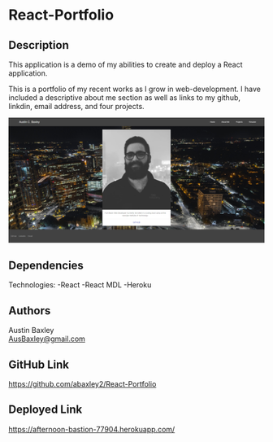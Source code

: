 # React-Portfolio

## Description

This application is a demo of my abilities to create and deploy a React application.

This is a portfolio of my recent works as I grow in web-development. I have included a descriptive about me section as well as links to my github, linkdin, email address, and four projects.

![Portfolio Picture of Work](https://github.com/abaxley2/React-Portfolio/blob/main/public/Assets/react-portfolio.png)

## Dependencies

Technologies:
-React
-React MDL
-Heroku

## Authors

Austin Baxley  
AusBaxley@gmail.com

## GitHub Link

https://github.com/abaxley2/React-Portfolio

## Deployed Link

https://afternoon-bastion-77904.herokuapp.com/

